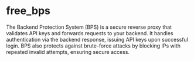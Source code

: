 # free_bps
The Backend Protection System (BPS) is a secure reverse proxy that validates API keys and forwards requests to your backend. It handles authentication via the backend response, issuing API keys upon successful login. BPS also protects against brute-force attacks by blocking IPs with repeated invalid attempts, ensuring secure access.
